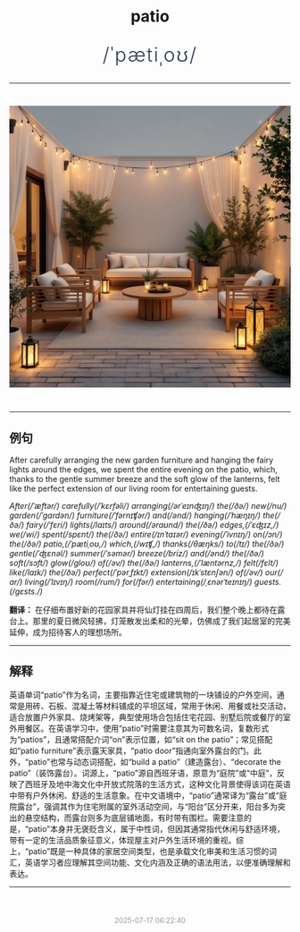 <div align="center">

# patio

<div style="margin: 30px 0;">
<h1 style="font-size: 2.5em; font-weight: 300; letter-spacing: 2px; margin: 0; color: #2c3e50;">
/ˈpætiˌoʊ/
</h1>
</div>

</div>

---

<div align="center" style="margin: 40px 0;">

![patio](images/patio.png)

</div>

---

## 例句

After carefully arranging the new garden furniture and hanging the fairy lights around the edges, we spent the entire evening on the patio, which, thanks to the gentle summer breeze and the soft glow of the lanterns, felt like the perfect extension of our living room for entertaining guests.

*After(/ˈæftər/) carefully(/ˈkɛrfəli/) arranging(/ərˈeɪnʤɪŋ/) the(/ðə/) new(/nu/) garden(/ˈgɑrdən/) furniture(/ˈfərnɪʧər/) and(/ənd/) hanging(/ˈhæŋɪŋ/) the(/ðə/) fairy(/ˈfɛri/) lights(/laɪts/) around(/əraʊnd/) the(/ðə/) edges,(/ˈɛʤɪz,/) we(/wi/) spent(/spɛnt/) the(/ðə/) entire(/ɪnˈtaɪər/) evening(/ˈivnɪŋ/) on(/ɔn/) the(/ðə/) patio,(/ˈpætiˌoʊ,/) which,(/wɪʧ,/) thanks(/θæŋks/) to(/tɪ/) the(/ðə/) gentle(/ˈʤɛnəl/) summer(/ˈsəmər/) breeze(/briz/) and(/ənd/) the(/ðə/) soft(/sɔft/) glow(/gloʊ/) of(/əv/) the(/ðə/) lanterns,(/ˈlæntərnz,/) felt(/fɛlt/) like(/laɪk/) the(/ðə/) perfect(/ˈpərˌfɪkt/) extension(/ɪkˈstɛnʃən/) of(/əv/) our(/ɑr/) living(/ˈlɪvɪŋ/) room(/rum/) for(/fər/) entertaining(/ˌɛnərˈteɪnɪŋ/) guests.(/gɛsts./)*

**翻译：** 在仔细布置好新的花园家具并将仙灯挂在四周后，我们整个晚上都待在露台上。那里的夏日微风轻拂，灯笼散发出柔和的光晕，仿佛成了我们起居室的完美延伸，成为招待客人的理想场所。

---

## 解释

英语单词“patio”作为名词，主要指靠近住宅或建筑物的一块铺设的户外空间，通常是用砖、石板、混凝土等材料铺成的平坦区域，常用于休闲、用餐或社交活动，适合放置户外家具、烧烤架等，典型使用场合包括住宅花园、别墅后院或餐厅的室外用餐区。在英语学习中，使用“patio”时需要注意其为可数名词，复数形式为“patios”，且通常搭配介词“on”表示位置，如“sit on the patio”；常见搭配如“patio furniture”表示露天家具，“patio door”指通向室外露台的门。此外，“patio”也常与动态词搭配，如“build a patio”（建造露台）、“decorate the patio”（装饰露台）。词源上，“patio”源自西班牙语，原意为“庭院”或“中庭”，反映了西班牙及地中海文化中开放式院落的生活方式，这种文化背景使得该词在英语中带有户外休闲、舒适的生活意象。在中文语境中，“patio”通常译为“露台”或“庭院露台”，强调其作为住宅附属的室外活动空间，与“阳台”区分开来，阳台多为突出的悬空结构，而露台则多为底层铺地面，有时带有围栏。需要注意的是，“patio”本身并无褒贬含义，属于中性词，但因其通常指代休闲与舒适环境，带有一定的生活品质象征意义，体现屋主对户外生活环境的重视。综上，“patio”既是一种具体的家居空间类型，也是承载文化审美和生活习惯的词汇，英语学习者应理解其空间功能、文化内涵及正确的语法用法，以便准确理解和表达。


---

<div align="center" style="margin-top: 50px;">
<small style="color: #999; font-size: 0.9em;">2025-07-17 06:22:40</small>
</div>
